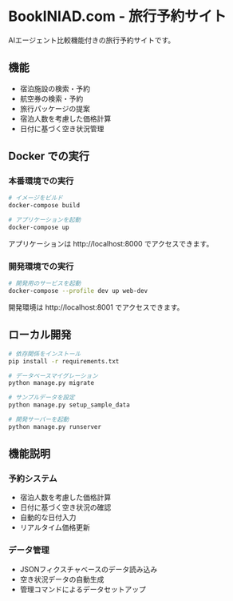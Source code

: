 # BookINIAD.com - 旅行予約サイト

AIエージェント比較機能付きの旅行予約サイトです。

## 機能

- 宿泊施設の検索・予約
- 航空券の検索・予約
- 旅行パッケージの提案
- 宿泊人数を考慮した価格計算
- 日付に基づく空き状況管理

## Docker での実行

### 本番環境での実行

```bash
# イメージをビルド
docker-compose build

# アプリケーションを起動
docker-compose up
```

アプリケーションは http://localhost:8000 でアクセスできます。

### 開発環境での実行

```bash
# 開発用のサービスを起動
docker-compose --profile dev up web-dev
```

開発環境は http://localhost:8001 でアクセスできます。

## ローカル開発

```bash
# 依存関係をインストール
pip install -r requirements.txt

# データベースマイグレーション
python manage.py migrate

# サンプルデータを設定
python manage.py setup_sample_data

# 開発サーバーを起動
python manage.py runserver
```

## 機能説明

### 予約システム
- 宿泊人数を考慮した価格計算
- 日付に基づく空き状況の確認
- 自動的な日付入力
- リアルタイム価格更新

### データ管理
- JSONフィクスチャベースのデータ読み込み
- 空き状況データの自動生成
- 管理コマンドによるデータセットアップ
